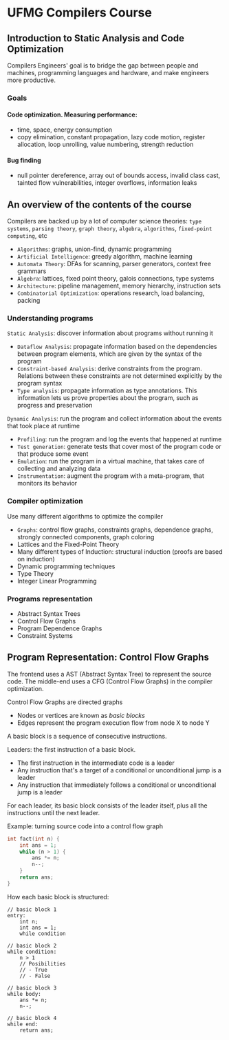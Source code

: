 # UFMG Compilers Course

## Introduction to Static Analysis and Code Optimization

Compilers Engineers' goal is to bridge the gap between people and machines, programming languages and hardware, and make engineers more productive.

### Goals

#### Code optimization. Measuring performance:

- time, space, energy consumption
- copy elimination, constant propagation, lazy code motion, register allocation, loop unrolling, value numbering, strength reduction

#### Bug finding

- null pointer dereference, array out of bounds access, invalid class cast, tainted flow vulnerabilities, integer overflows, information leaks

## An overview of the contents of the course

Compilers are backed up by a lot of computer science theories: `type systems`, `parsing theory`, `graph theory`, `algebra`, `algorithms`, `fixed-point computing`, etc

- `Algorithms`: graphs, union-find, dynamic programming
- `Artificial Intelligence`: greedy algorithm, machine learning
- `Automata Theory`: DFAs for scanning, parser generators, context free grammars
- `Algebra`: lattices, fixed point theory, galois connections, type systems
- `Architecture`: pipeline management, memory hierarchy, instruction sets
- `Combinatorial Optimization`: operations research, load balancing, packing

### Understanding programs

`Static Analysis`: discover information about programs without running it

- `Dataflow Analysis`: propagate information based on the dependencies between program elements, which are given by the syntax of the program
- `Constraint-based Analysis`: derive constraints from the program. Relations between these constraints are not determined explicitly by the program syntax
- `Type analysis`: propagate information as type annotations. This information lets us prove properties about the program, such as progress and preservation

`Dynamic Analysis`: run the program and collect information about the events that took place at runtime

- `Profiling`: run the program and log the events that happened at runtime
- `Test generation`: generate tests that cover most of the program code or that produce some event
- `Emulation`: run the program in a virtual machine, that takes care of collecting and analyzing data
- `Instrumentation`: augment the program with a meta-program, that monitors its behavior

### Compiler optimization

Use many different algorithms to optimize the compiler

- `Graphs`: control flow graphs, constraints graphs, dependence graphs, strongly connected components, graph coloring
- Lattices and the Fixed-Point Theory
- Many different types of Induction: structural induction (proofs are based on induction)
- Dynamic programming techniques
- Type Theory
- Integer Linear Programming

### Programs representation

- Abstract Syntax Trees
- Control Flow Graphs
- Program Dependence Graphs
- Constraint Systems

## Program Representation: Control Flow Graphs

The frontend uses a AST (Abstract Syntax Tree) to represent the source code. The middle-end uses a CFG (Control Flow Graphs) in the compiler optimization.

Control Flow Graphs are directed graphs

- Nodes or vertices are known as _basic blocks_
- Edges represent the program execution flow from node X to node Y

A basic block is a sequence of consecutive instructions.

Leaders: the first instruction of a basic block.

- The first instruction in the intermediate code is a leader
- Any instruction that's a target of a conditional or unconditional jump is a leader
- Any instruction that immediately follows a conditional or unconditional jump is a leader

For each leader, its basic block consists of the leader itself, plus all the instructions until the next leader.

Example: turning source code into a control flow graph

```c
int fact(int n) {
	int ans = 1;
	while (n > 1) {
		ans *= n;
		n--;
	}
	return ans;
}
```

How each basic block is structured:

```tsx
// basic block 1
entry:
	int n;
	int ans = 1;
	while condition

// basic block 2
while condition:
	n > 1
	// Posibilities
	// - True
	// - False

// basic block 3
while body:
	ans *= n;
	n--;

// basic block 4
while end:
	return ans;
```

